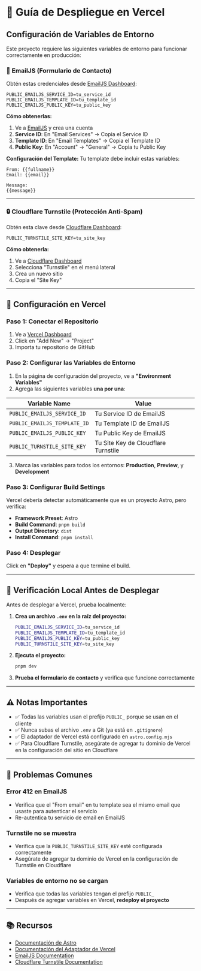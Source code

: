 # 🚀 Guía de Despliegue en Vercel

## Configuración de Variables de Entorno

Este proyecto requiere las siguientes variables de entorno para funcionar correctamente en producción:

### 📧 EmailJS (Formulario de Contacto)

Obtén estas credenciales desde [EmailJS Dashboard](https://www.emailjs.com/):

```
PUBLIC_EMAILJS_SERVICE_ID=tu_service_id
PUBLIC_EMAILJS_TEMPLATE_ID=tu_template_id
PUBLIC_EMAILJS_PUBLIC_KEY=tu_public_key
```

**Cómo obtenerlas:**
1. Ve a [EmailJS](https://www.emailjs.com/) y crea una cuenta
2. **Service ID**: En "Email Services" → Copia el Service ID
3. **Template ID**: En "Email Templates" → Copia el Template ID
4. **Public Key**: En "Account" → "General" → Copia tu Public Key

**Configuración del Template:**
Tu template debe incluir estas variables:
```
From: {{fullname}}
Email: {{email}}

Message:
{{message}}
```

---

### 🔒 Cloudflare Turnstile (Protección Anti-Spam)

Obtén esta clave desde [Cloudflare Dashboard](https://dash.cloudflare.com/):

```
PUBLIC_TURNSTILE_SITE_KEY=tu_site_key
```

**Cómo obtenerla:**
1. Ve a [Cloudflare Dashboard](https://dash.cloudflare.com/)
2. Selecciona "Turnstile" en el menú lateral
3. Crea un nuevo sitio
4. Copia el "Site Key"

---

## 📝 Configuración en Vercel

### Paso 1: Conectar el Repositorio

1. Ve a [Vercel Dashboard](https://vercel.com/dashboard)
2. Click en "Add New" → "Project"
3. Importa tu repositorio de GitHub

### Paso 2: Configurar las Variables de Entorno

1. En la página de configuración del proyecto, ve a **"Environment Variables"**
2. Agrega las siguientes variables **una por una**:

| Variable Name | Value |
|--------------|-------|
| `PUBLIC_EMAILJS_SERVICE_ID` | Tu Service ID de EmailJS |
| `PUBLIC_EMAILJS_TEMPLATE_ID` | Tu Template ID de EmailJS |
| `PUBLIC_EMAILJS_PUBLIC_KEY` | Tu Public Key de EmailJS |
| `PUBLIC_TURNSTILE_SITE_KEY` | Tu Site Key de Cloudflare Turnstile |

3. Marca las variables para todos los entornos: **Production**, **Preview**, y **Development**

### Paso 3: Configurar Build Settings

Vercel debería detectar automáticamente que es un proyecto Astro, pero verifica:

- **Framework Preset**: Astro
- **Build Command**: `pnpm build`
- **Output Directory**: `dist`
- **Install Command**: `pnpm install`

### Paso 4: Desplegar

Click en **"Deploy"** y espera a que termine el build.

---

## 🧪 Verificación Local Antes de Desplegar

Antes de desplegar a Vercel, prueba localmente:

1. **Crea un archivo `.env` en la raíz del proyecto:**
   ```bash
   PUBLIC_EMAILJS_SERVICE_ID=tu_service_id
   PUBLIC_EMAILJS_TEMPLATE_ID=tu_template_id
   PUBLIC_EMAILJS_PUBLIC_KEY=tu_public_key
   PUBLIC_TURNSTILE_SITE_KEY=tu_site_key
   ```

2. **Ejecuta el proyecto:**
   ```bash
   pnpm dev
   ```

3. **Prueba el formulario de contacto** y verifica que funcione correctamente

---

## ⚠️ Notas Importantes

- ✅ Todas las variables usan el prefijo `PUBLIC_` porque se usan en el cliente
- ✅ Nunca subas el archivo `.env` a Git (ya está en `.gitignore`)
- ✅ El adaptador de Vercel está configurado en `astro.config.mjs`
- ✅ Para Cloudflare Turnstile, asegúrate de agregar tu dominio de Vercel en la configuración del sitio en Cloudflare

---

## 🐛 Problemas Comunes

### Error 412 en EmailJS
- Verifica que el "From email" en tu template sea el mismo email que usaste para autenticar el servicio
- Re-autentica tu servicio de email en EmailJS

### Turnstile no se muestra
- Verifica que la `PUBLIC_TURNSTILE_SITE_KEY` esté configurada correctamente
- Asegúrate de agregar tu dominio de Vercel en la configuración de Turnstile en Cloudflare

### Variables de entorno no se cargan
- Verifica que todas las variables tengan el prefijo `PUBLIC_`
- Después de agregar variables en Vercel, **redeploy el proyecto**

---

## 📚 Recursos

- [Documentación de Astro](https://docs.astro.build/)
- [Documentación del Adaptador de Vercel](https://docs.astro.build/en/guides/integrations-guide/vercel/)
- [EmailJS Documentation](https://www.emailjs.com/docs/)
- [Cloudflare Turnstile Documentation](https://developers.cloudflare.com/turnstile/)

